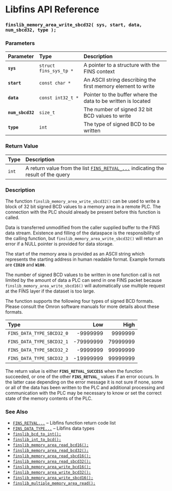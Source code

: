 # Libfins API Reference

### `finslib_memory_area_write_sbcd32( sys, start, data, num_sbcd32, type );`

### Parameters

| Parameter | Type | Description |
| :--- | :--- | :--- |
|**`sys`**|`struct fins_sys_tp *`|A pointer to a structure with the FINS context|
|**`start`**|`const char *`|An ASCII string describing the first memory element to write|
|**`data`**|`const int32_t *`|Pointer to the buffer where the data to be written is located|
|**`num_sbcd32`**|`size_t`|The number of signed 32 bit BCD values to write|
|**`type`**|`int`|The type of signed BCD to be written|

### Return Value

| Type | Description |
| :--- | :--- |
|`int`|A return value from the list [`FINS_RETVAL_...`](fins_retval.md) indicating the result of the query|

### Description

The function `finslib_memory_area_write_sbcd32()` can be used to write a block of 32 bit signed BCD values to a memory area in a remote PLC. The connection with the PLC should already be present before this function is called.

Data is transferred unmodified from the caller supplied buffer to the FINS data stream.  Existence and filling of the dataspace is the responsibility of the calling function, but `finslib_memory_area_write_sbcd32()` will return an error if a NULL pointer is provided for data storage.

The start of the memory area is provided as an ASCII string which represents the starting address in human readable format. Example formats are **`CIO20`** and **`W100`**.

The number of signed BCD values to be written in one function call is not limited by the amount of data a PLC can send in one FINS packet because `finslib_memory_area_write_sbcd16()` will automatically use multiple request at the FINS layer if the dataset is too large.

The function supports the following four types of signed BCD formats. Please consult the Omron software manuals for more details about these formats.

|Type|Low|High|
|:---|---:|---:|
|`FINS_DATA_TYPE_SBCD32_0`|-9999999|9999999|
|`FINS_DATA_TYPE_SBCD32_1`|-79999999|79999999|
|`FINS_DATA_TYPE_SBCD32_2`|-9999999|99999999|
|`FINS_DATA_TYPE_SBCD32_3`|-19999999|99999999|

The return value is either **`FINS_RETVAL_SUCCESS`** when the function succeeded, or one of the other **`FINS_RETVAL_`** values if an error occurs. In the latter case depending on the error message it is not sure if none, some or all of the data has been written to the PLC and additional processing and communication with the PLC may be necessary to know or set the correct state of the memory contents of the PLC.

### See Also

* [`FINS_RETVAL...`](fins_retval.md) &ndash; Libfins function return code list
* [`FINS_DATA_TYPE...`](fins_data_type.md) &ndash; Libfins data types
* [`finslib_bcd_to_int();`](finslib_bcd_to_int.md)
* [`finslib_int_to_bcd();`](finslib_int_to_bcd.md)
* [`finslib_memory_area_read_bcd16();`](finslib_memory_area_read_bcd16.md)
* [`finslib_memory_area_read_bcd32();`](finslib_memory_area_read_bcd32.md)
* [`finslib_memory_area_read_sbcd16();`](finslib_memory_area_read_sbcd16.md)
* [`finslib_memory_area_read_sbcd32();`](finslib_memory_area_read_sbcd32.md)
* [`finslib_memory_area_write_bcd16();`](finslib_memory_area_write_bcd16.md)
* [`finslib_memory_area_write_bcd32();`](finslib_memory_area_write_bcd32.md)
* [`finslib_memory_area_write_sbcd16();`](finslib_memory_area_write_sbcd16.md)
* [`finslib_multiple_memory_area_read();`](finslib_multiple_memory_area_read.md)
